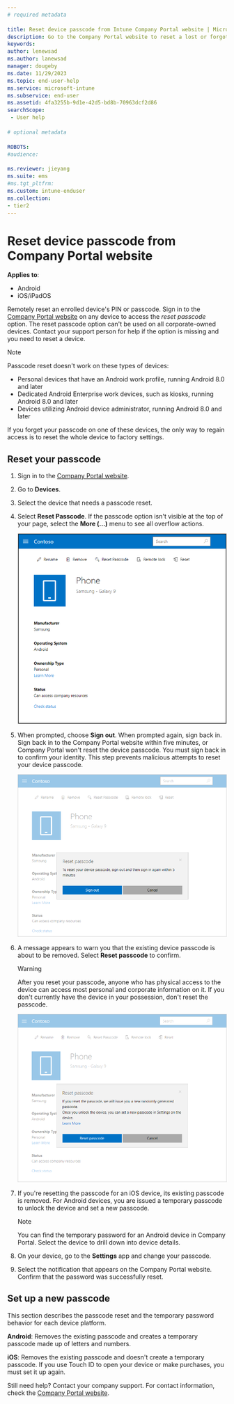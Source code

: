```yaml
---
# required metadata

title: Reset device passcode from Intune Company Portal website | Microsoft Docs
description: Go to the Company Portal website to reset a lost or forgotten PIN on an enrolled device. 
keywords:
author: lenewsad
ms.author: lanewsad
manager: dougeby
ms.date: 11/29/2023
ms.topic: end-user-help
ms.service: microsoft-intune
ms.subservice: end-user
ms.assetid: 4fa3255b-9d1e-42d5-bd8b-70963dcf2d86
searchScope:
 - User help

# optional metadata

ROBOTS:  
#audience:

ms.reviewer: jieyang
ms.suite: ems
#ms.tgt_pltfrm:
ms.custom: intune-enduser
ms.collection:
- tier2
---
```


# Reset device passcode from Company Portal website

**Applies to**:  
* Android   
* iOS/iPadOS  

Remotely reset an enrolled device's PIN or passcode. Sign in to the [Company Portal website](https://portal.manage.microsoft.com) on any device to access the *reset passcode* option. The reset passcode option can't be used on all corporate-owned devices. Contact your support person for help if the option is missing and you need to reset a device.  

>[!NOTE]
> Passcode reset doesn't work on these types of devices:  
> * Personal devices that have an Android work profile, running Android 8.0 and later  
> * Dedicated Android Enterprise work devices, such as kiosks, running Android 8.0 and later  
> * Devices utilizing Android device administrator, running Android 8.0 and later   
> 
> If you forget your passcode on one of these devices, the only way to regain access is to reset the whole device to factory settings. 

## Reset your passcode

1. Sign in to the [Company Portal website](https://portal.manage.microsoft.com).
2. Go to __Devices__.  

2. Select the device that needs a passcode reset.  

3. Select **Reset Passcode**. If the passcode option isn't visible at the top of your page, select the **More (…)** menu to see all overflow actions. 

   ![Device details page for a selected device on the Company Portal website, with a list of links at the top showing Rename, Remove, Reset Device, Reset Passcode, and Remote Lock. ](./media/rename-reset-device-1808.png)   

4. When prompted, choose **Sign out**. When prompted again, sign back in. Sign back in to the Company Portal website within five minutes, or Company Portal won't reset the device passcode. You must sign back in to confirm your identity. This step prevents malicious attempts to reset your device passcode.  

   ![Example screenshots showing a prompt to sign out of the Company Portal. The buttons for user input are Sign Out and Cancel.](./media/iwp-reset-passcode-popup-1808.png)

5. A message appears to warn you that the existing device passcode is about to be removed. Select **Reset passcode** to confirm.  
    > [!WARNING]
    > After you reset your passcode, anyone who has physical access to the device can access most personal and corporate information on it. If you don't currently have the device in your possession, don't reset the passcode.  

   ![Example screenshot showing second reset passcode message. Includes link to learn more about setting a new passcode in the documentation, and individual buttons to reset passcode and cancel.](./media/iwp-reset-passcode-popup2-1808.png) 

6. If you're resetting the passcode for an iOS device, its existing passcode is removed. For Android devices, you are issued a temporary passcode to unlock the device and set a new passcode. 

   > [!NOTE]
   > You can find the temporary password for an Android device in Company Portal. Select the device to drill down into device details.     
   
7. On your device, go to the **Settings** app and change your passcode. 

8. Select the notification that appears on the Company Portal website. Confirm that the password was successfully reset.  

## Set up a new passcode  

This section describes the passcode reset and the temporary password behavior for each device platform.  

**Android**: Removes the existing passcode and creates a temporary passcode made up of letters and numbers.

**iOS**: Removes the existing passcode and doesn't create a temporary passcode. If you use Touch ID to open your device or make purchases, you must set it up again.  

Still need help? Contact your company support. For contact information, check the [Company Portal website](https://go.microsoft.com/fwlink/?linkid=2010980).  
